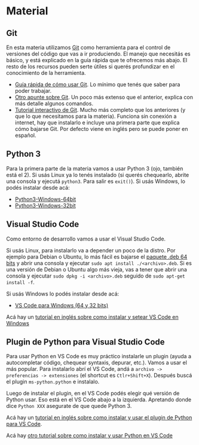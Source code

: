 # Material

## Git

En esta materia utilizamos [Git](https://git-scm.com/) como herramienta para el control de versiones del código que vas a ir produciendo. El manejo que necesitás es básico, y está explicado en la guía rápida que te ofrecemos más abajo. El resto de los recursos pueden serte útiles si querés profundizar en el conocimiento de la herramienta.

* [Guía rápida de cómo usar Git](https://github.com/obj1-unahur-2018s2/docs/wiki/Guia-r%C3%A1pida-de-GIT). Lo mínimo que tenés que saber para poder trabajar.
* [Otro apunte sobre Git](https://docs.google.com/document/d/1ozqfYCwt-37stynmgAd5wJlNOFKWYQeIZoeqXpAEs0I/edit). Un poco más extenso que el anterior, explica con más detalle algunos comandos.
* [Tutorial interactivo de Git](https://github.com/jlord/git-it-electron). Mucho más completo que los anteriores (y que lo que necesitamos para la materia). Funciona sin conexión a internet, hay que instalarlo e incluye una primera parte que explica cómo bajarse Git. Por defecto viene en inglés pero se puede poner en español.

## Python 3

Para la primera parte de la materia vamos a usar Python 3 (ojo, también está el 2). Si usás Linux ya lo tenés instalado (si querés chequearlo, abrite una consola y ejecutá `python3`. Para salir es `exit()`). Si usás Windows, lo podés instalar desde acá:

* [Python3-Windows-64bit](https://www.python.org/ftp/python/3.8.1/python-3.8.1-amd64.exe)
* [Python3-Windows-32bit](https://www.python.org/ftp/python/3.8.1/python-3.8.1.exe)

## Visual Studio Code

Como entorno de desarrollo vamos a usar el Visual Studio Code.

Si usás Linux, para instalarlo va a depender un poco de la distro. Por ejemplo para Debian o Ubuntu, lo más fácil es bajarse el [paquete .deb 64 bits](https://go.microsoft.com/fwlink/?LinkID=760868)  y abrir una consola y ejecutar `sudo apt install ./<archivo>.deb`. Si es una versión de Debian o Ubuntu algo más vieja, vas a tener que abrir una consola y ejecutar `sudo dpkg -i <archivo>.deb` seguido de `sudo apt-get install -f`.

Si usás Windows lo podés instalar desde acá:

* [VS Code para Windows (64 y 32 bits)](https://code.visualstudio.com/#alt-downloads)

Acá hay un [tutorial en inglés sobre como instalar y setear VS Code en Windows](https://code.visualstudio.com/docs/setup/windows)

## Plugin de Python para Visual Studio Code

Para usar Python en VS Code es muy práctico instalarle un plugin (ayuda a autocompletar código, chequear syntaxis, depurar, etc.). Vamos a usar el más popular. Para instalarlo abrí el VS Code, andá a `archivo -> preferencias -> extensiones` (el shortcut es `Ctlr+Shift+X`). Después buscá el plugin `ms-python.python` e instalalo.

Luego de instalar el plugin, en el VS Code podés elegir qué versión de Python usar. Eso está en el VS Code abajo a la izquierda. Apretando donde dice `Python XXX` asegurate de que quede Python 3.

Acá hay un [tutorial en inglés sobre como instalar y usar el plugin de Python para VS Code](https://marketplace.visualstudio.com/items?itemName=ms-python.python).

Acá hay [otro tutorial sobre como instalar y usar Python en VS Code](https://code.visualstudio.com/docs/python/python-tutorial)
